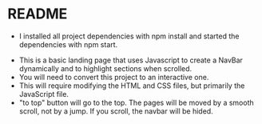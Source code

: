 # README

 - I installed all project dependencies with npm install and started the dependencies with npm start.
 + This is a basic landing page that uses Javascript to create a NavBar dynamically and to highlight sections when scrolled. 
 + You will need to convert this project to an interactive one. 
 + This will require modifying the HTML and CSS files, but primarily the JavaScript file. 
 + "to top" button will go to the top. The pages will be moved by a smooth scroll, not by a jump. If you scroll, the navbar will be hided. 
